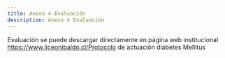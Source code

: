 ```yaml
---
title: Anexo 4 Evaluación
description: Anexo 4 Evaluación
---
```


Evaluación se puede descargar directamente en página web institucional https://www.liceonibaldo.cl/Protocolo de actuación diabetes Mellitus